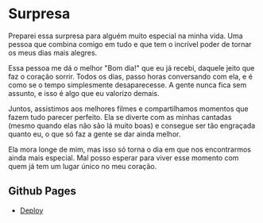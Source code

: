 # Surpresa

Preparei essa surpresa para alguém muito especial na minha vida. Uma pessoa que combina comigo em tudo e que tem o incrível poder de tornar os meus dias mais alegres.

Essa pessoa me dá o melhor "Bom dia!" que eu já recebi, daquele jeito que faz o coração sorrir. Todos os dias, passo horas conversando com ela, e é como se o tempo simplesmente desaparecesse. A gente nunca fica sem assunto, e isso é algo que eu valorizo demais.

Juntos, assistimos aos melhores filmes e compartilhamos momentos que fazem tudo parecer perfeito. Ela se diverte com as minhas cantadas (mesmo quando elas não são lá muito boas) e consegue ser tão engraçada quanto eu, o que só faz a gente se dar ainda melhor.

Ela mora longe de mim, mas isso só torna o dia em que nos encontrarmos ainda mais especial. Mal posso esperar para viver esse momento com quem já tem um lugar único no meu coração.

## Github Pages

-   [Deploy](https://guilhermedsc.github.io/Surpresa/)
